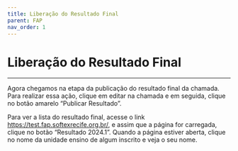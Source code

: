 ```yaml
---
title: Liberação do Resultado Final
parent: FAP
nav_order: 1
---
```


# Liberação do Resultado Final
---

Agora chegamos na etapa da publicação do resultado final da chamada. Para realizar essa ação, clique em editar na chamada e em seguida, clique no botão amarelo “Publicar Resultado”.

Para ver a lista do resultado final, acesse o link https://test.fap.softexrecife.org.br/, e assim que a página for carregada, clique no botão “Resultado 2024.1”. Quando a página estiver aberta, clique no nome da unidade ensino de algum inscrito e veja o seu nome.

